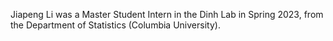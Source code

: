 Jiapeng Li was a Master Student Intern in the Dinh Lab in Spring 2023, from the Department of Statistics (Columbia University).
